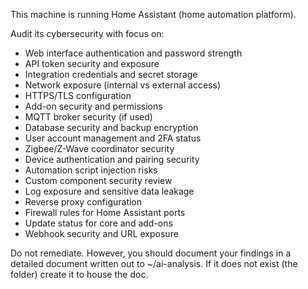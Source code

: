 This machine is running Home Assistant (home automation platform).

Audit its cybersecurity with focus on:
- Web interface authentication and password strength
- API token security and exposure
- Integration credentials and secret storage
- Network exposure (internal vs external access)
- HTTPS/TLS configuration
- Add-on security and permissions
- MQTT broker security (if used)
- Database security and backup encryption
- User account management and 2FA status
- Zigbee/Z-Wave coordinator security
- Device authentication and pairing security
- Automation script injection risks
- Custom component security review
- Log exposure and sensitive data leakage
- Reverse proxy configuration
- Firewall rules for Home Assistant ports
- Update status for core and add-ons
- Webhook security and URL exposure

Do not remediate. However, you should document your findings in a detailed document written out to ~/ai-analysis. If it does not exist (the folder) create it to house the doc.
